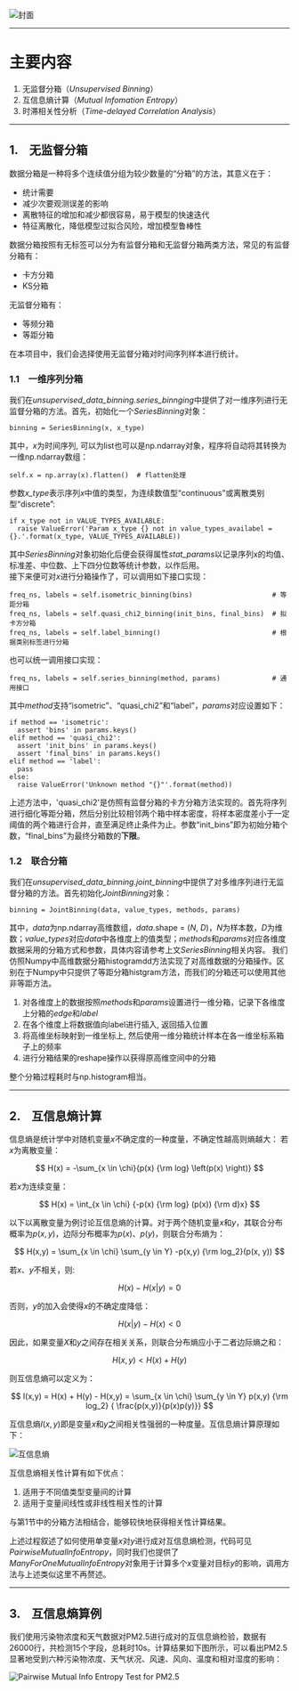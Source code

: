 <script type="text/x-mathjax-config">
    MathJax.Hub.Config({
      tex2jax: {
        skipTags: ['script', 'noscript', 'style', 'textarea', 'pre'],
        inlineMath: [['$','$']]
      }
    });
</script>
<script src="https://cdn.mathjax.org/mathjax/latest/MathJax.js?config=TeX-AMS-MML_HTMLorMML" type="text/javascript"></script>


![封面](img/cover_picture.png)

***
# 主要内容
1. 无监督分箱（*Unsupervised Binning*）
2. 互信息熵计算（*Mutual Infomation Entropy*）
3. 时滞相关性分析（*Time-delayed Correlation Analysis*）

***
## 1. &ensp; 无监督分箱
数据分箱是一种将多个连续值分组为较少数量的“分箱”的方法，其意义在于：  
* 统计需要
* 减少次要观测误差的影响
* 离散特征的增加和减少都很容易，易于模型的快速迭代
* 特征离散化，降低模型过拟合风险，增加模型鲁棒性

数据分箱按照有无标签可以分为有监督分箱和无监督分箱两类方法，常见的有监督分箱有：
* 卡方分箱
* KS分箱

无监督分箱有：
* 等频分箱
* 等距分箱

在本项目中，我们会选择使用无监督分箱对时间序列样本进行统计。

### 1.1 &ensp; 一维序列分箱    
我们在*unsupervised_data_binning.series_binnging*中提供了对一维序列进行无监督分箱的方法。首先，初始化一个*SeriesBinning*对象：

```
binning = SeriesBinning(x, x_type)
```

其中，*x*为时间序列, 可以为list也可以是np.ndarray对象，程序将自动将其转换为一维np.ndarray数组：  

```
self.x = np.array(x).flatten()  # flatten处理
```

参数*x_type*表示序列*x*中值的类型，为连续数值型“continuous”或离散类别型“discrete”:

```
if x_type not in VALUE_TYPES_AVAILABLE:
  raise ValueError('Param x_type {} not in value_types_availabel = {}.'.format(x_type, VALUE_TYPES_AVAILABLE))
```  

其中*SeriesBinning*对象初始化后便会获得属性*stat_params*以记录序列x的均值、标准差、中位数、上下四分位数等统计参数，以作后用。  
接下来便可对*x*进行分箱操作了，可以调用如下接口实现：  

```
freq_ns, labels = self.isometric_binning(bins)                    # 等距分箱
freq_ns, labels = self.quasi_chi2_binning(init_bins, final_bins)  # 拟卡方分箱
freq_ns, labels = self.label_binning()                            # 根据类别标签进行分箱
```

也可以统一调用接口实现：  

```
freq_ns, labels = self.series_binning(method, params)             # 通用接口
```  

其中*method*支持“isometric”、“quasi_chi2”和“label”，*params*对应设置如下：

```
if method == 'isometric':
  assert 'bins' in params.keys()
elif method == 'quasi_chi2':
  assert 'init_bins' in params.keys()
  assert 'final_bins' in params.keys()
elif method == 'label':
  pass
else:
  raise ValueError('Unknown method "{}"'.format(method))
```  

上述方法中，'quasi_chi2'是仿照有监督分箱的卡方分箱方法实现的。首先将序列进行细化等距分箱，然后分别比较相邻两个箱中样本密度，将样本密度差小于一定阈值的两个箱进行合并，直至满足终止条件为止。参数“init_bins”即为初始分箱个数，“final_bins”为最终分箱数的**下限**。

### 1.2 &ensp; 联合分箱
我们在*unsupervised_data_binning.joint_binning*中提供了对多维序列进行无监督分箱的方法。首先初始化*JointBinning*对象：

```
binning = JointBinning(data, value_types, methods, params)
```

其中，*data*为np.ndarray高维数组，*data*.shape = (*N*, *D*)，*N*为样本数，*D*为维数；*value_types*对应*data*中各维度上的值类型；*methods*和*params*对应各维度数据采用的分箱方式和参数，具体内容请参考上文*SeriesBinning*相关内容。
我们仿照Numpy中高维数据分箱histogramdd方法实现了对高维数据的分箱操作。区别在于Numpy中只提供了等距分箱histgram方法，而我们的分箱还可以使用其他非等距方法。  

1. 对各维度上的数据按照*methods*和*params*设置进行一维分箱，记录下各维度上分箱的*edge*和*label*
2. 在各个维度上将数据值向label进行插入, 返回插入位置
3. 将高维坐标映射到一维坐标上, 然后使用一维分箱统计样本在各一维坐标系箱子上的频率
4. 进行分箱结果的reshape操作以获得原高维空间中的分箱

整个分箱过程耗时与np.histogram相当。


***
## 2. &ensp; 互信息熵计算  
信息熵是统计学中对随机变量$x$不确定度的一种度量，不确定性越高则熵越大：
若$x$为离散变量：

$$
H(x) = -\sum_{x \in \chi}{p(x) {\rm log} \left(p(x) \right)}
$$

若$x$为连续变量：

$$
H(x) = \int_{x \in \chi} {-p(x) {\rm log} (p(x)) {\rm d}x}
$$

以下以离散变量为例讨论互信息熵的计算。对于两个随机变量$x$和$y$，其联合分布概率为$p(x,y)$，边际分布概率为$p(x)$、$p(y)$，则联合分布熵为：

$$
H(x,y) = \sum_{x \in \chi} \sum_{y \in Y} -p(x,y) {\rm log_2}(p(x, y))
$$

若$x$、$y$不相关，则:

$$
H(x) - H(x|y) = 0
$$

否则，$y$的加入会使得$x$的不确定度降低：

$$
 H(x|y) - H(x) < 0
$$

因此，如果变量$X$和$y$之间存在相关关系，则联合分布熵应小于二者边际熵之和：

$$
H(x,y) < H(x) + H(y)
$$

则互信息熵可以定义为：

$$
I(x,y) = H(x) + H(y) - H(x,y) = \sum_{x \in \chi} \sum_{y \in Y} p(x,y) {\rm log_2} { \frac{p(x,y)}{p(x)p(y)}}
$$

互信息熵$I(x,y)$即是变量$x$和$y$之间相关性强弱的一种度量。互信息熵计算原理如下：

![互信息熵](./img/mutual_info_entropy.png)

互信息熵相关性计算有如下优点：

1. 适用于不同值类型变量间的计算
2. 适用于变量间线性或非线性相关性的计算

与第1节中的分箱方法相结合，能够较快地获得相关性计算结果。

上述过程叙述了如何使用单变量$x$对$y$进行成对互信息熵检测，代码可见*PairwiseMutualInfoEntropy*，同时我们也提供了*ManyForOneMutualInfoEntropy*对象用于计算多个$x$变量对目标$y$的影响，调用方法与上述类似这里不再赘述。

***
## 3. &ensp; 互信息熵算例
我们使用污染物浓度和天气数据对PM2.5进行成对的互信息熵检验，数据有26000行，共检测15个字段，总耗时10s。计算结果如下图所示，可以看出PM2.5显著地受到六种污染物浓度、天气状况、风速、风向、温度和相对湿度的影响：

![Pairwise Mutual Info Entropy Test for PM2.5](img/pairwise_mie_test.png)
